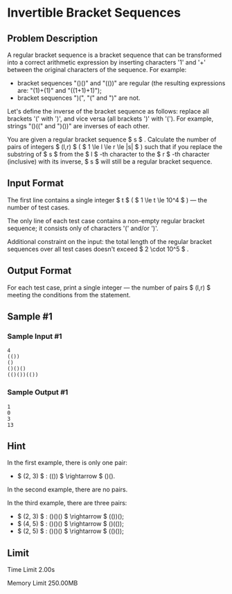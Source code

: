 # Invertible Bracket Sequences

## Problem Description

A regular bracket sequence is a bracket sequence that can be transformed into a correct arithmetic expression by inserting characters '1' and '+' between the original characters of the sequence. For example:

- bracket sequences "()()" and "(())" are regular (the resulting expressions are: "(1)+(1)" and "((1+1)+1)");
- bracket sequences ")(", "(" and ")" are not.

Let's define the inverse of the bracket sequence as follows: replace all brackets '(' with ')', and vice versa (all brackets ')' with '('). For example, strings "()((" and ")())" are inverses of each other.

You are given a regular bracket sequence $ s $ . Calculate the number of pairs of integers $ (l,r) $ ( $ 1 \le l \le r \le |s| $ ) such that if you replace the substring of $ s $ from the $ l $ -th character to the $ r $ -th character (inclusive) with its inverse, $ s $ will still be a regular bracket sequence.

## Input Format

The first line contains a single integer $ t $ ( $ 1 \le t \le 10^4 $ ) — the number of test cases.

The only line of each test case contains a non-empty regular bracket sequence; it consists only of characters '(' and/or ')'.

Additional constraint on the input: the total length of the regular bracket sequences over all test cases doesn't exceed $ 2 \cdot 10^5 $ .

## Output Format

For each test case, print a single integer — the number of pairs $ (l,r) $ meeting the conditions from the statement.

## Sample #1

### Sample Input #1

```
4
(())
()
()()()
(()())(())
```

### Sample Output #1

```
1
0
3
13
```

## Hint

In the first example, there is only one pair:

- $ (2, 3) $ : (()) $ \rightarrow $ ()().

In the second example, there are no pairs.

In the third example, there are three pairs:

- $ (2, 3) $ : ()()() $ \rightarrow $ (())();
- $ (4, 5) $ : ()()() $ \rightarrow $ ()(());
- $ (2, 5) $ : ()()() $ \rightarrow $ (()());

## Limit



Time Limit
2.00s

Memory Limit
250.00MB